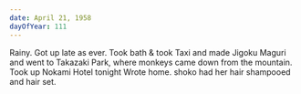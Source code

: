 ```yaml
---
date: April 21, 1958
dayOfYear: 111
---
```

Rainy.
Got up late as ever. 
Took bath & took Taxi and made Jigoku Maguri and went to Takazaki Park, where monkeys came down from the mountain. 
Took up Nokami Hotel tonight Wrote home. shoko had her hair shampooed and hair set.